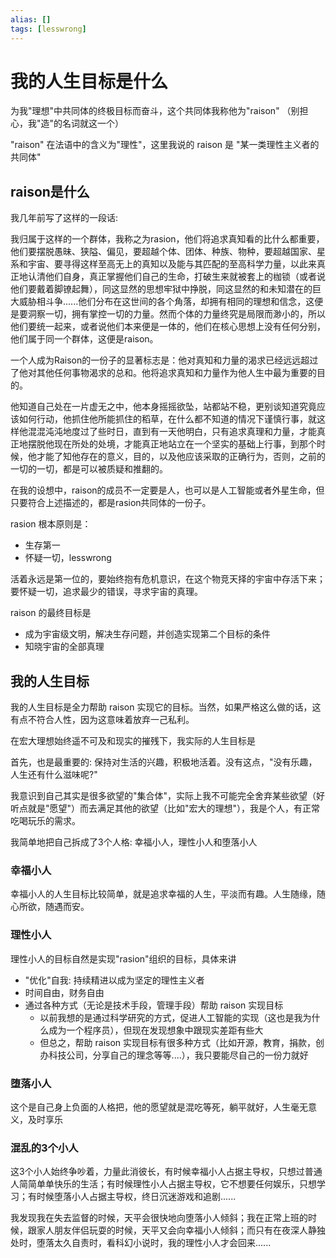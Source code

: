 ```yaml
---
alias: []
tags: [lesswrong]
---
```


# 我的人生目标是什么

为我"理想"中共同体的终极目标而奋斗，这个共同体我称他为"raison" （别担心，我"造"的名词就这一个）

"raison" 在法语中的含义为"理性"，这里我说的 raison 是 "某一类理性主义者的共同体"

## raison是什么

我几年前写了这样的一段话:

我归属于这样的一个群体，我称之为rasion，他们将追求真知看的比什么都重要，他们要摆脱愚昧、狭隘、偏见，要超越个体、团体、种族、物种，要超越国家、星系和宇宙、要寻得这样至高无上的真知以及能与其匹配的至高科学力量，以此来真正地认清他们自身，真正掌握他们自己的生命，打破生来就被套上的枷锁（或者说他们要戴着脚镣起舞），同这显然的思想牢狱中挣脱，同这显然的和未知潜在的巨大威胁相斗争......他们分布在这世间的各个角落，却拥有相同的理想和信念，这便是要洞察一切，拥有掌控一切的力量。然而个体的力量终究是局限而渺小的，所以他们要统一起来，或者说他们本来便是一体的，他们在核心思想上没有任何分别，他们属于同一个群体，这便是raison。

一个人成为Raison的一份子的显著标志是：他对真知和力量的渴求已经远远超过了他对其他任何事物渴求的总和。他将追求真知和力量作为他人生中最为重要的目的。

他知道自己处在一片虚无之中，他本身摇摇欲坠，站都站不稳，更别谈知道究竟应该如何行动，他抓住他所能抓住的稻草，在什么都不知道的情况下谨慎行事，就这样他混混沌沌地度过了些时日，直到有一天他明白，只有追求真理和力量，才能真正地摆脱他现在所处的处境，才能真正地站立在一个坚实的基础上行事，到那个时候，他才能了知他存在的意义，目的，以及他应该采取的正确行为，否则，之前的一切的一切，都是可以被质疑和推翻的。

在我的设想中，raison的成员不一定要是人，也可以是人工智能或者外星生命，但只要符合上述描述的，都是rasion共同体的一份子。

rasion 根本原则是：

- 生存第一
- 怀疑一切，lesswrong

活着永远是第一位的，要始终抱有危机意识，在这个物竞天择的宇宙中存活下来； 要怀疑一切，追求最少的错误，寻求宇宙的真理。

raison 的最终目标是

- 成为宇宙级文明，解决生存问题，并创造实现第二个目标的条件
- 知晓宇宙的全部真理

## 我的人生目标

我的人生目标是全力帮助 raison 实现它的目标。当然，如果严格这么做的话，这有点不符合人性，因为这意味着放弃一己私利。

在宏大理想始终遥不可及和现实的摧残下，我实际的人生目标是

首先，也是最重要的: 保持对生活的兴趣，积极地活着。没有这点，"没有乐趣，人生还有什么滋味呢?"

我意识到自己其实是很多欲望的"集合体"，实际上我不可能完全舍弃某些欲望（好听点就是"愿望"）而去满足其他的欲望（比如"宏大的理想"），我是个人，有正常吃喝玩乐的需求。

我简单地把自己拆成了3个人格: 幸福小人，理性小人和堕落小人

### 幸福小人
幸福小人的人生目标比较简单，就是追求幸福的人生，平淡而有趣。人生随缘，随心所欲，随遇而安。

### 理性小人
理性小人的目标自然是实现"rasion"组织的目标，具体来讲

- "优化"自我: 持续精进以成为坚定的理性主义者
- 时间自由，财务自由
- 通过各种方式（无论是技术手段，管理手段）帮助 raison 实现目标
    - 以前我想的是通过科学研究的方式，促进人工智能的实现（这也是我为什么成为一个程序员），但现在发现想象中跟现实差距有些大
    - 但总之，帮助 raison 实现目标有很多种方式（比如开源，教育，捐款，创办科技公司，分享自己的理念等等....），我只要能尽自己的一份力就好

### 堕落小人
这个是自己身上负面的人格把，他的愿望就是混吃等死，躺平就好，人生毫无意义，及时享乐

### 混乱的3个小人
这3个小人始终争吵着，力量此消彼长，有时候幸福小人占据主导权，只想过普通人简简单单快乐的生活；有时候理性小人占据主导权，它不想要任何娱乐，只想学习；有时候堕落小人占据主导权，终日沉迷游戏和追剧......

我发现我在失去监督的时候，天平会很快地向堕落小人倾斜；我在正常上班的时候，跟家人朋友伴侣玩耍的时候，天平又会向幸福小人倾斜；而只有在夜深人静独处时，堕落太久自责时，看科幻小说时，我的理性小人才会回来......